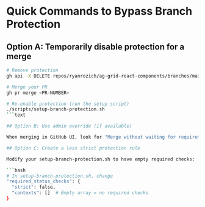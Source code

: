 # Quick Commands to Bypass Branch Protection

## Option A: Temporarily disable protection for a merge

````bash
# Remove protection
gh api -X DELETE repos/ryanrozich/ag-grid-react-components/branches/main/protection

# Merge your PR
gh pr merge <PR-NUMBER>

# Re-enable protection (run the setup script)
./scripts/setup-branch-protection.sh
```text

## Option B: Use admin override (if available)

When merging in GitHub UI, look for "Merge without waiting for requirements to be met (bypass branch protections)" if you see it.

## Option C: Create a less strict protection rule

Modify your setup-branch-protection.sh to have empty required checks:

```bash
# In setup-branch-protection.sh, change
"required_status_checks": {
  "strict": false,
  "contexts": []  # Empty array = no required checks
}
````
